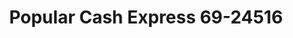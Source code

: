 ---
f_zip-code: 93215
f_state-code: CA
title: Popular Cash Express 69-24516
f_phone: 661-720-2880
f_city-only: Delano
f_address: 615 Cecil Avenue Delano
f_location-unique-id: '24516'
slug: popular-cash-express-69-24516
updated-on: '2024-05-30T13:46:58.046Z'
created-on: '2024-05-30T13:36:59.803Z'
published-on: '2024-05-30T13:54:32.469Z'
f_city-state: cms/city/delano-ca.md
f_company: cms/company/popular-cash-express-69.md
f_state: cms/state/california.md
layout: '[payday-loan].html'
tags: payday-loan
---